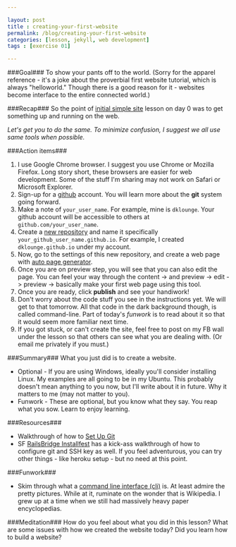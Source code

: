 ```yaml
---

layout: post
title : creating-your-first-website
permalink: /blog/creating-your-first-website
categories: [lesson, jekyll, web development]
tags : [exercise 01]

---
```

###Goal###
To show your pants off to the world. (Sorry for the apparel reference - it\'s a joke about the proverbial first website tutorial, which is always \"helloworld.\" Though there is a good reason for it - websites become interface to the entire connected world.)

###Recap###
So the point of [initial simple site](../hold-onto-your-pants-site/) lesson on day 0 was to get something up and running on the web.

_Let\'s get you to do the same. To minimize confusion, I suggest we all use same tools when possible._

###Action items###
1. I use Google Chrome browser. I suggest you use Chrome or Mozilla Firefox. Long story short, these browsers are easier for web development. Some of the stuff I\'m sharing may not work on Safari or Microsoft Explorer.
2. Sign-up for a [github](https://github.com/join) account. You will learn more about the __git__ system going forward.
3. Make a note of `your_user_name`. For example, mine is `dklounge`. Your github account will be accessible to others at `github.com/your_user_name`.
4. Create a [new repository](https://help.github.com/articles/creating-a-new-repository) and name it specifically `your_github_user_name.github.io`. For example, I created `dklounge.github.io` under my account.
5. Now, go to the settings of this new repository, and create a web page with [auto page generator](https://help.github.com/articles/creating-pages-with-the-automatic-generator).
6. Once you are on preview step, you will see that you can also edit the page. You can feel your way through the content -> and preview -> edit -> preview -> basically make your first web page using this tool.
7. Once you are ready, click __publish__ and see your handiwork!
8. Don\'t worry about the code stuff you see in the instructions yet. We will get to that tomorrow. All that code in the dark background though, is called command-line. Part of today\'s _funwork_ is to read about it so that it would seem more familiar next time.
9. If you got stuck, or can\'t create the site, feel free to post on my FB wall under the lesson so that others can see what you are dealing with. (Or email me privately if you must.)

###Summary###
What you just did is to create a website.

* Optional - If you are using Windows, ideally you\'ll consider installing Linux. My examples are all going to be in my Ubuntu. This probably doesn\'t mean anything to you now, but I\'ll write about it in future. Why it matters to me (may not matter to you).
* Funwork - These are optional, but you know what they say. You reap what you sow. Learn to enjoy learning.

###Resources###
* Walkthrough of how to [Set Up Git](https://help.github.com/articles/set-up-git)
* SF [RailsBridge Installfest](http://docs.railsbridge.org/installfest/) has a kick-ass walkthrough of how to configure git and SSH key as well. If you feel adventurous, you can try other things - like heroku setup - but no need at this point.

###Funwork###
* Skim through what a [command line interface (cli)](http://en.wikipedia.org/wiki/Command-line_interface) is. At least admire the pretty pictures. While at it, ruminate on the wonder that is Wikipedia. I grew up at a time when we still had massively heavy paper encyclopedias.

###Meditation###
How do you feel about what you did in this lesson? What are some issues with how we created the website today? Did you learn how to build a website?

